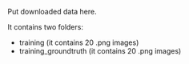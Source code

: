 Put downloaded data here.

It contains two folders:
- training (it contains 20 .png  images)
- training_groundtruth (it contains 20 .png  images)
